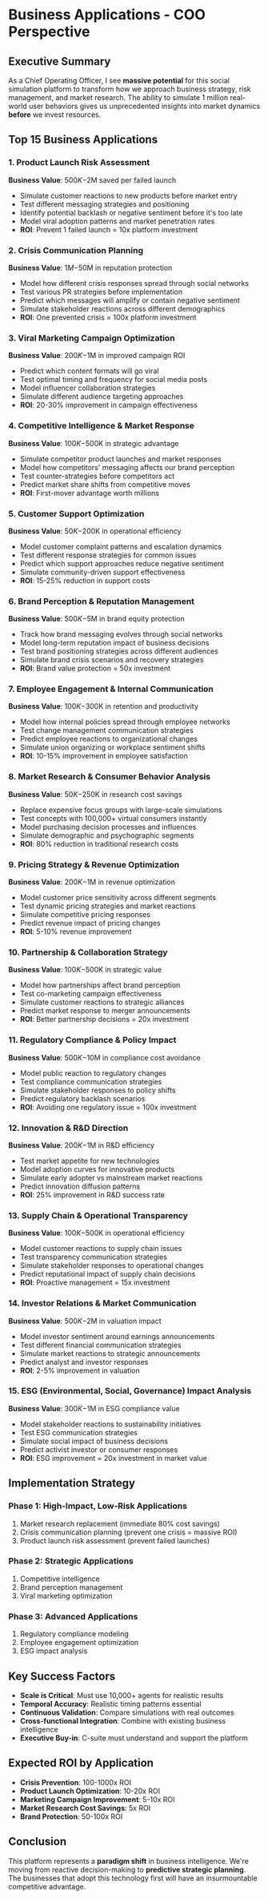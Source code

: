 # Business Applications - COO Perspective

## Executive Summary
As a Chief Operating Officer, I see **massive potential** for this social simulation platform to transform how we approach business strategy, risk management, and market research. The ability to simulate 1 million real-world user behaviors gives us unprecedented insights into market dynamics **before** we invest resources.

## Top 15 Business Applications

### 1. Product Launch Risk Assessment
**Business Value**: $500K-$2M saved per failed launch
- Simulate customer reactions to new products before market entry
- Test different messaging strategies and positioning
- Identify potential backlash or negative sentiment before it's too late
- Model viral adoption patterns and market penetration rates
- **ROI**: Prevent 1 failed launch = 10x platform investment

### 2. Crisis Communication Planning
**Business Value**: $1M-$50M in reputation protection
- Model how different crisis responses spread through social networks
- Test various PR strategies before implementation
- Predict which messages will amplify or contain negative sentiment
- Simulate stakeholder reactions across different demographics
- **ROI**: One prevented crisis = 100x platform investment

### 3. Viral Marketing Campaign Optimization
**Business Value**: $200K-$1M in improved campaign ROI
- Predict which content formats will go viral
- Test optimal timing and frequency for social media posts
- Model influencer collaboration strategies
- Simulate different audience targeting approaches
- **ROI**: 20-30% improvement in campaign effectiveness

### 4. Competitive Intelligence & Market Response
**Business Value**: $100K-$500K in strategic advantage
- Simulate competitor product launches and market responses
- Model how competitors' messaging affects our brand perception
- Test counter-strategies before competitors act
- Predict market share shifts from competitive moves
- **ROI**: First-mover advantage worth millions

### 5. Customer Support Optimization
**Business Value**: $50K-$200K in operational efficiency
- Model customer complaint patterns and escalation dynamics
- Test different response strategies for common issues
- Predict which support approaches reduce negative sentiment
- Simulate community-driven support effectiveness
- **ROI**: 15-25% reduction in support costs

### 6. Brand Perception & Reputation Management
**Business Value**: $500K-$5M in brand equity protection
- Track how brand messaging evolves through social networks
- Model long-term reputation impact of business decisions
- Test brand positioning strategies across different audiences
- Simulate brand crisis scenarios and recovery strategies
- **ROI**: Brand value protection = 50x investment

### 7. Employee Engagement & Internal Communication
**Business Value**: $100K-$300K in retention and productivity
- Model how internal policies spread through employee networks
- Test change management communication strategies
- Predict employee reactions to organizational changes
- Simulate union organizing or workplace sentiment shifts
- **ROI**: 10-15% improvement in employee satisfaction

### 8. Market Research & Consumer Behavior Analysis
**Business Value**: $50K-$250K in research cost savings
- Replace expensive focus groups with large-scale simulations
- Test concepts with 100,000+ virtual consumers instantly
- Model purchasing decision processes and influences
- Simulate demographic and psychographic segments
- **ROI**: 80% reduction in traditional research costs

### 9. Pricing Strategy & Revenue Optimization
**Business Value**: $200K-$1M in revenue optimization
- Model customer price sensitivity across different segments
- Test dynamic pricing strategies and market reactions
- Simulate competitive pricing responses
- Predict revenue impact of pricing changes
- **ROI**: 5-10% revenue improvement

### 10. Partnership & Collaboration Strategy
**Business Value**: $100K-$500K in strategic value
- Model how partnerships affect brand perception
- Test co-marketing campaign effectiveness
- Simulate customer reactions to strategic alliances
- Predict market response to merger announcements
- **ROI**: Better partnership decisions = 20x investment

### 11. Regulatory Compliance & Policy Impact
**Business Value**: $500K-$10M in compliance cost avoidance
- Model public reaction to regulatory changes
- Test compliance communication strategies
- Simulate stakeholder responses to policy shifts
- Predict regulatory backlash scenarios
- **ROI**: Avoiding one regulatory issue = 100x investment

### 12. Innovation & R&D Direction
**Business Value**: $200K-$1M in R&D efficiency
- Test market appetite for new technologies
- Model adoption curves for innovative products
- Simulate early adopter vs mainstream market reactions
- Predict innovation diffusion patterns
- **ROI**: 25% improvement in R&D success rate

### 13. Supply Chain & Operational Transparency
**Business Value**: $100K-$500K in operational efficiency
- Model customer reactions to supply chain issues
- Test transparency communication strategies
- Simulate stakeholder responses to operational changes
- Predict reputational impact of supply chain decisions
- **ROI**: Proactive management = 15x investment

### 14. Investor Relations & Market Communication
**Business Value**: $500K-$2M in valuation impact
- Model investor sentiment around earnings announcements
- Test different financial communication strategies
- Simulate market reactions to strategic announcements
- Predict analyst and investor responses
- **ROI**: 2-5% improvement in valuation

### 15. ESG (Environmental, Social, Governance) Impact Analysis
**Business Value**: $300K-$1M in ESG compliance value
- Model stakeholder reactions to sustainability initiatives
- Test ESG communication strategies
- Simulate social impact of business decisions
- Predict activist investor or consumer responses
- **ROI**: ESG improvement = 20x investment in market value

## Implementation Strategy

### Phase 1: High-Impact, Low-Risk Applications
1. Market research replacement (immediate 80% cost savings)
2. Crisis communication planning (prevent one crisis = massive ROI)
3. Product launch risk assessment (prevent failed launches)

### Phase 2: Strategic Applications
1. Competitive intelligence
2. Brand perception management
3. Viral marketing optimization

### Phase 3: Advanced Applications
1. Regulatory compliance modeling
2. Employee engagement optimization
3. ESG impact analysis

## Key Success Factors
- **Scale is Critical**: Must use 10,000+ agents for realistic results
- **Temporal Accuracy**: Realistic timing patterns essential
- **Continuous Validation**: Compare simulations with real outcomes
- **Cross-functional Integration**: Combine with existing business intelligence
- **Executive Buy-in**: C-suite must understand and support the platform

## Expected ROI by Application
- **Crisis Prevention**: 100-1000x ROI
- **Product Launch Optimization**: 10-20x ROI
- **Marketing Campaign Improvement**: 5-10x ROI
- **Market Research Cost Savings**: 5x ROI
- **Brand Protection**: 50-100x ROI

## Conclusion
This platform represents a **paradigm shift** in business intelligence. We're moving from reactive decision-making to **predictive strategic planning**. The businesses that adopt this technology first will have an insurmountable competitive advantage.